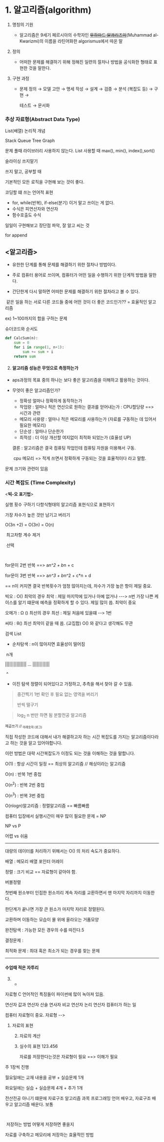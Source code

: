 # 1. 알고리즘(algorithm)

1. 명칭의 기원
   - 알고리즘은 9세기 페르시아의 수학자인 ~~[무하마드 알콰리즈미](https://ko.wikipedia.org/wiki/콰리즈미)~~(Muhammad al-Kwarizmi)의 이름을 라틴어화한 algorismus에서 따온 말

2. 정의
   - 어떠한 문제를 해결하기 위해 정해진 일련의 절차나 방법을 공식화한 형태로 표현한 것을 말한다.

3. 구현 과정

   - 문제 정의 → 모델 고안 → 명세 작성 → 설계 → 검증 → 분석 (복잡도 등) → 구현 → 

     테스트 → 문서화



### 추상 자료형(Abstract Data Type)

List(배열) 논리적 개념

Stack Queue Tree Graph



문제 풀때 라이브러리 사용하지 않는다. List 사용할 때 max(), min(), index(),sort()

슬라이싱 쓰지말기



쓰지 말고, 공부할 때 



기본적인 모든 로직을 구현해 보는 것이 좋다. 



코딩할 떄 쓰는 언어적 표현

- for, while(반복), if-else(분기) 이거 말고 쓰이는 게 없다. 
- 수식은 피연산자와 연산자 
- 함수호출도 수식 



일일이 구현해보고 장단점 파악, 잘 알고 씨는 것 

for  append 



## <알고리즘>

- 유한한 단계를 통해 문제를 해결하기 위한 절차나 방법이다.

- 주로 컴퓨터 용어로 쓰이며, 컴퓨터가 어떤 일을 수행하기 위한 단계적 방법을 말한다.

- 간단한게 다시 말하면 어떠한 문제를 해결하기 위한 절차라고 볼 수 있다.



​	같은 일을 하는 서로 다른 코드들 중에 어떤 것이 더 좋은 코드인가?? = 효율적인 알고리즘



ex) 1~100까지의 합을 구하는 문제

슈더코드와 순서도

```python
def CalcSum(n):
    sum = 0
    for i in range(1, n+1):
        sum += sum + i
    return sum
```



2. #### 알고리즘 성능은 무엇으로 측정하는가

- aps과정의 목표 중의 하나는 보다 좋은 알고리즘을 이해하고 활용하는 것이다.



- 무엇이 좋은 알고리즘인가?

  - 정확성  얼마나 정확하게 동작하는가
  - 작업량 : 얼마나 적은 연산으로 원하는 결과를 얻어내는가 : CPU할당량 ==> 시간과 관련
  - 메모리 사용량 : 얼마나 적은 메모리를 사용하는가 (자료를 구동하는 데 있어서 필요한 메모리)
  - 단순성 : 얼마나 단순한가
  - 최적성 : 더 이상 개선할 여지없이 최적화 되었는가 (효율성 UP)

  결론 : 알고리즘은 결국 컴퓨팅 작업인데  컴퓨팅 자원을 이용해서 구동.

  ​			cpu 메모리  => 적게 쓰면서 정확하게 구동되는 것을 효율적이다 라고 말함.



문제 크기와 관련이 있음



### **시간 복잡도 (Time Complexity)**

<**빅-오 표기법**>

실행 횟수 구하기 다항식형태의 알고리즘 표현식으로 표현하기 

가장 차수가 높은 것만 남기고 버리기



O(3n +2) = O(3n) = O(n)

​					최고차항 		계수 제거

​					선택

​         

for문이 2번 반복 ==> a*n^2 + b*n + c

for문이 3번 반복 ==> a*n^3 + b*n^2 + c*n + d

== n이 커지면 결국 반복횟수가 엄청 많아지는데, 차수가 가장 높은 항이 제일 중요.

빅오 :  O() 최악의 경우          최악 : 제일 마지막에 있거나 아예 없거나  --->  n번   가장 나쁜 케이스를 알기 떄문에 예측을 정확하게 할 수 있다.  제일 많이 씀. 최악이 중요

오메가 :  Ω () 최선의 경우      최선 : 제일 처음에 있을떄  --> 1번

씨타 : θ() 최선 최악이 같을 때 씀. (교집합)  O() 와 같다고 생각해도 무관



검색 List 

- 순차탐색  : n이 많아지면 효율성이 떨어짐

​						n개 

||||||||||||||| ... ||||||||||||

​     ^

-  이진 탐색 	  정렬이 되어있다고 가정하고, 추측을 해서 찾아 갈 수 있음.

> 중간찍기 	1번 확인 후 필요 없는 영역을 버리기 
>
> 반씩 떨구기

> log<sub>2</sub> n 번만 하면 됨  분할전공 알고리즘 

<sup> 제곱쓰기  // <sub> 아래숫자 (로그)

직접 작성한 코드에 대해서 내가 해결하고자 하는 시간 복잡도를 가지는 알고리즘이다라고 하는 것을 알고 있어야합니다.

 이런 방법은 대략 시간복잡도가 이정도 되는 것을 이해하는 것을 말합니다.

O(1) : 항상 시간이 일정 == 최상의 알고리즘 // 해싱이라는 알고리즘 

O(n) : 반복 1번 중첩

O(n<sup>2</sup>) : 반복 2번 중첩

O(n<sup>3</sup>) : 반복 3번 중첩



O(nlogn)알고리즘 : 정렬알고리즘 == 빠름빠름 



컴퓨터 입장에서 실행시간이 매우 많이 필요한 문제 = NP 

NP vs P 

어렵 vs 쉬움



---

대량의 데이터를 처리하기 위해서는 O() 의 처리 속도가 중요하다. 





배열 : 메모리 배열 포인터 어레이



정렬 : 크기 비교 == 자료형이 같아야 함.

버블정렬

 첫번째 원소부터 인접한 원소끼리 계속 자리를 교환하면서 맨 마지막 자리까지 이동한다.

한단계가 끝나면 가장 큰 원소가 마지막 자리로 정렬된다.

교환하며 이동하는 모습이 물 위에 올라오는 거품모양 



완전탐색 : 가능한 모든 경우의  수를 따진다.5

결정문제 : 

최적화 문제 : 최대 혹은 최소가 되는 경우를 찾는 문제



---



#### 수업때 적은 자투리

3. - 

자료형 C 언어적인 특징들이 파이썬에 많이 녹아져 있음. 

연산자 값과 연산자 산술 연사자 비교 연산자 논리 연산자 컴퓨터가 하는 일

컴퓨터 자료형이 중요. 자료형 --> 

1. 자료의 표현 

   2. 자료의 계산

   3. 실수의 표현 123.456 

      자료를 저장한다는것은 자료형이 필요 ==>	이해가 필요 





주 1장씩 진행

월요일에는 교재 내용을 공부 + 실습문제 1개

화요일에는 실습 + 실습문제 4개 + 추가 1개



전산전공 아니기 떄문에 자료구조 알고리즘 과목 프로그래밍 언어 배우고, 자료구조 배우고 알고리즘 배운다. 보통 

​	

​	저장하는 방법 어떻게 저장하면 좋을지



자료를 구축하고 메모리에 저장하는 효율적인 방법 



